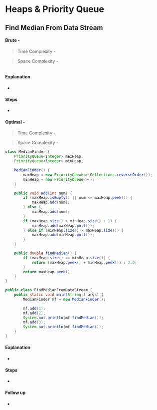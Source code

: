 # **Heaps & Priority Queue**


## **Find Median From Data Stream**
>
#### Brute - 
>Time Complexity - 

>Space Complexity - 
```java

```
#### Explanation

-

#### Steps

-

#### Optimal -
>Time Complexity - 

>Space Complexity - 

```java
class MedianFinder {
    PriorityQueue<Integer> maxHeap;
    PriorityQueue<Integer> minHeap;

    MedianFinder() {
        maxHeap = new PriorityQueue<>(Collections.reverseOrder());
        minHeap = new PriorityQueue<>();
    }

    public void add(int num) {
        if (maxHeap.isEmpty() || num <= maxHeap.peek()) {
            maxHeap.add(num);
        } else {
            minHeap.add(num);
        }
        if (maxHeap.size() > minHeap.size() + 1) {
            minHeap.add(maxHeap.poll());
        } else if (minHeap.size() > maxHeap.size()) {
            maxHeap.add(minHeap.poll());
        }
    }

    public double findMedian() {
        if (maxHeap.size() == minHeap.size()) {
            return (maxHeap.peek() + minHeap.peek()) / 2.0;
        }
        return maxHeap.peek();
    }
}

public class FindMedianFromDataStream {
    public static void main(String[] args) {
        MedianFinder mf = new MedianFinder();

        mf.add(1);
        mf.add(2);
        System.out.println(mf.findMedian());
        mf.add(3);
        System.out.println(mf.findMedian());
    }
}

```
#### Explanation

-

#### Steps

-

#### Follow up 

-